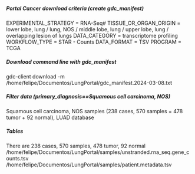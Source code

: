 <!-- GETTING STARTED -->
##### Portal Cancer download criteria (create gdc_manifest)
EXPERIMENTAL_STRATEGY  = RNA-Seq#
TISSUE_OR_ORGAN_ORIGIN = lower lobe, lung / lung, NOS / middle lobe, lung / upper lobe, lung / overlapping lesion of lungs
DATA_CATEGORY          = transcriptome profiling
WORKFLOW_TYPE          = STAR - Counts
DATA_FORMAT            = TSV
PROGRAM                = TCGA

##### Download command line with gdc_manifest
gdc-client download -m /home/felipe/Documentos/LungPortal/gdc_manifest.2024-03-08.txt

##### Filter data (primary_diagnosis==Squamous cell carcinoma, NOS)
Squamous cell carcinoma, NOS  samples (238 cases, 570 samples = 478 tumor + 92 normal), LUAD database

#####  Tables
There are 238 cases, 570 samples, 478 tumor, 92 normal
/home/felipe/Documentos/LungPortal/samples/unstranded.rna_seq.gene_counts.tsv
/home/felipe/Documentos/LungPortal/samples/patient.metadata.tsv





